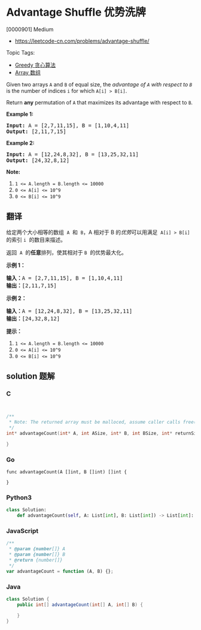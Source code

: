 # Advantage Shuffle 优势洗牌

[0000901] Medium

- https://leetcode-cn.com/problems/advantage-shuffle/

Topic Tags:

- [Greedy 贪心算法](https://leetcode-cn.com/tag/greedy/)
- [Array 数组](https://leetcode-cn.com/tag/array/)

Given two arrays `A` and `B` of equal size, the _advantage of `A` with respect to `B`_ is the number of indices `i` for which `A[i] > B[i]`.

Return **any** permutation of `A` that maximizes its advantage with respect to `B`.

**Example 1:**

<pre><strong>Input: </strong>A = <span id="example-input-1-1">[2,7,11,15]</span>, B = <span id="example-input-1-2">[1,10,4,11]</span>
<strong>Output: </strong><span id="example-output-1">[2,11,7,15]</span>
</pre>

**Example 2:**

<pre><strong>Input: </strong>A = <span id="example-input-2-1">[12,24,8,32]</span>, B = <span id="example-input-2-2">[13,25,32,11]</span>
<strong>Output: </strong><span id="example-output-2">[24,32,8,12]</span>
</pre>

**Note:**

1.  `1 <= A.length = B.length <= 10000`
2.  `0 <= A[i] <= 10^9`
3.  `0 <= B[i] <= 10^9`

## 翻译

给定两个大小相等的数组  `A`  和  `B`，A 相对于 B 的*优势*可以用满足  `A[i] > B[i]`  的索引 `i`  的数目来描述。

返回  `A`  的**任意**排列，使其相对于 `B`  的优势最大化。

**示例 1：**

<pre><strong>输入：</strong>A = [2,7,11,15], B = [1,10,4,11]
<strong>输出：</strong>[2,11,7,15]
</pre>

**示例 2：**

<pre><strong>输入：</strong>A = [12,24,8,32], B = [13,25,32,11]
<strong>输出：</strong>[24,32,8,12]
</pre>

**提示：**

1.  `1 <= A.length = B.length <= 10000`
2.  `0 <= A[i] <= 10^9`
3.  `0 <= B[i] <= 10^9`

## solution 题解

### C

```c


/**
 * Note: The returned array must be malloced, assume caller calls free().
 */
int* advantageCount(int* A, int ASize, int* B, int BSize, int* returnSize){

}


```

### Go

```golang
func advantageCount(A []int, B []int) []int {

}
```

### Python3

```python
class Solution:
    def advantageCount(self, A: List[int], B: List[int]) -> List[int]:

```

### JavaScript

```javascript
/**
 * @param {number[]} A
 * @param {number[]} B
 * @return {number[]}
 */
var advantageCount = function (A, B) {};
```

### Java

```java
class Solution {
    public int[] advantageCount(int[] A, int[] B) {

    }
}
```
